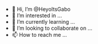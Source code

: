 - 👋 Hi, I’m @HeyoItsGabo
- 👀 I’m interested in ...
- 🌱 I’m currently learning ...
- 💞️ I’m looking to collaborate on ...
- 📫 How to reach me ...

<!---
HeyoItsGabo/HeyoItsGabo is a ✨ special ✨ repository because its `README.md` (this file) appears on your GitHub profile.
You can click the Preview link to take a look at your changes.
--->
